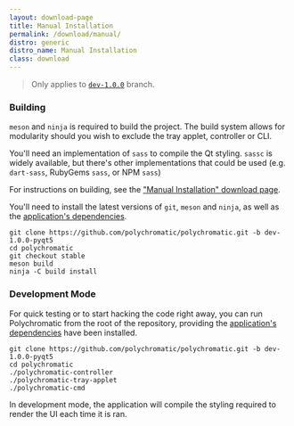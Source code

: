 ```yaml
---
layout: download-page
title: Manual Installation
permalink: /download/manual/
distro: generic
distro_name: Manual Installation
class: download
---
```


> Only applies to [`dev-1.0.0`](https://github.com/polychromatic/polychromatic/tree/dev-1.0.0) branch.

### Building

`meson` and `ninja` is required to build the project. The build system allows
for modularity should you wish to exclude the tray applet, controller or CLI.

You'll need an implementation of `sass` to compile the Qt styling. `sassc` is widely
available, but there's other implementations that could be used (e.g. `dart-sass`, RubyGems `sass`, or NPM `sass`)

For instructions on building, see the ["Manual Installation" download page](/download/manual/).

You'll need to install the latest versions of `git`, `meson` and `ninja`, as well
as the [application's dependencies](/docs/dependencies/).

```
git clone https://github.com/polychromatic/polychromatic.git -b dev-1.0.0-pyqt5
cd polychromatic
git checkout stable
meson build
ninja -C build install
```

### Development Mode

For quick testing or to start hacking the code right away, you can run Polychromatic from the root of the repository,
providing the [application's dependencies](/docs/dependencies/) have been installed.

```
git clone https://github.com/polychromatic/polychromatic.git -b dev-1.0.0-pyqt5
cd polychromatic
./polychromatic-controller
./polychromatic-tray-applet
./polychromatic-cmd
```

In development mode, the application will compile the styling required to render the UI each time it is ran.
